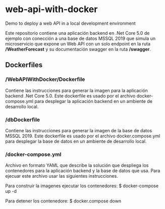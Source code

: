 # web-api-with-docker
Demo to deploy a web API in a local development environment

Este repositorio contiene una aplicación backend en .Net Core 5.0 de ejemplo con conección a una base de datos MSSQL 2019 que simula un microservicio que expone un Web API con un solo endpoint en la ruta **/WeatherForecast** y su documentación swagger en la ruta **/swagger**.

## Dockerfiles

### /WebAPIWithDocker/Dockerfile
Contiene las instrucciones para generar la imagen para la aplicación backend .Net Core 5.0. Este dockerfile es usado por el archivo docker-compose.yml para desplegar la aplicación backend en un ambiente de desarrollo local.

### /dbDockerfile
Contiene las instrucciones para generar la imagen de la base de datos MSSQL 2019. Este dockerfile es usado por el archivo docker.compose.yml para desplegar la base de datos en un ambiente de desarrollo local.

### /docker-compose.yml
Archivo en formato YAML que describe la solución que despliega los contenedores para la aplicación backend y la base de datos que usa. Para ejecuar este archivo usar las siguientes instrucciones.

Para construir la imagenes ejecutar los contenedores:
$ docker-compose up -d

Para detener los contenedore:
$ docker.compose down
